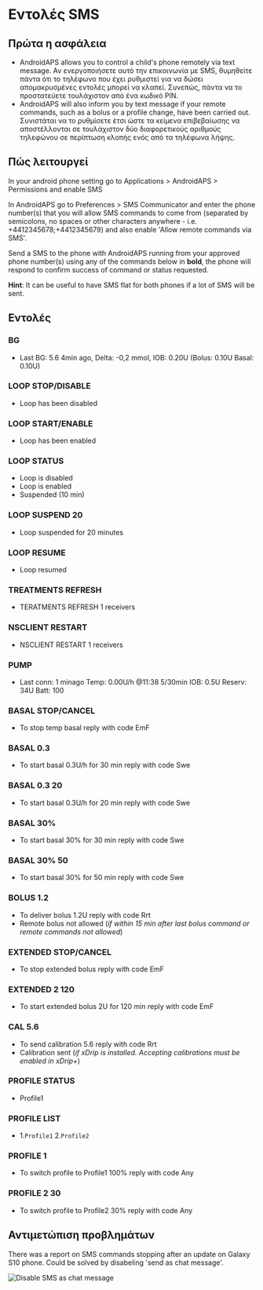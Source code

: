 # Εντολές SMS

## Πρώτα η ασφάλεια

- AndroidAPS allows you to control a child's phone remotely via text message. Αν ενεργοποιήσετε αυτό την επικοινωνία με SMS, θυμηθείτε πάντα ότι το τηλέφωνο που έχει ρυθμιστεί για να δώσει απομακρυσμένες εντολές μπορεί να κλαπεί. Συνεπώς, πάντα να το προστατεύετε τουλάχιστον από ένα κωδικό PIN.
- AndroidAPS will also inform you by text message if your remote commands, such as a bolus or a profile change, have been carried out. Συνιστάται να το ρυθμίσετε έτσι ώστε τα κείμενα επιβεβαίωσης να αποστέλλονται σε τουλάχιστον δύο διαφορετικούς αριθμούς τηλεφώνου σε περίπτωση κλοπής ενός από τα τηλέφωνα λήψης.

## Πώς λειτουργεί

In your android phone setting go to Applications > AndroidAPS > Permissions and enable SMS

In AndroidAPS go to Preferences > SMS Communicator and enter the phone number(s) that you will allow SMS commands to come from (separated by semicolons, no spaces or other characters anywhere - i.e. +4412345678;+4412345679) and also enable 'Allow remote commands via SMS'.

Send a SMS to the phone with AndroidAPS running from your approved phone number(s) using any of the commands below in **bold**, the phone will respond to confirm success of command or status requested.

**Hint**: It can be useful to have SMS flat for both phones if a lot of SMS will be sent.

## Εντολές

### BG

- Last BG: 5.6 4min ago, Delta: -0,2 mmol, IOB: 0.20U (Bolus: 0.10U Basal: 0.10U)

### LOOP STOP/DISABLE

- Loop has been disabled

### LOOP START/ENABLE

- Loop has been enabled

### LOOP STATUS

- Loop is disabled
- Loop is enabled
- Suspended (10 min)

### LOOP SUSPEND 20

- Loop suspended for 20 minutes

### LOOP RESUME

- Loop resumed

### TREATMENTS REFRESH

- TERATMENTS REFRESH 1 receivers

### NSCLIENT RESTART

- NSCLIENT RESTART 1 receivers

### PUMP

- Last conn: 1 minago Temp: 0.00U/h @11:38 5/30min IOB: 0.5U Reserv: 34U Batt: 100

### BASAL STOP/CANCEL

- To stop temp basal reply with code EmF

### BASAL 0.3

- To start basal 0.3U/h for 30 min reply with code Swe

### BASAL 0.3 20

- To start basal 0.3U/h for 20 min reply with code Swe

### BASAL 30%

- To start basal 30% for 30 min reply with code Swe

### BASAL 30% 50

- To start basal 30% for 50 min reply with code Swe

### BOLUS 1.2

- To deliver bolus 1.2U reply with code Rrt
- Remote bolus not allowed (*if within 15 min after last bolus command or remote commands not allowed*)

### EXTENDED STOP/CANCEL

- To stop extended bolus reply with code EmF

### EXTENDED 2 120

- To start extended bolus 2U for 120 min reply with code EmF

### CAL 5.6

- To send calibration 5.6 reply with code Rrt
- Calibration sent (*if xDrip is installed. Accepting calibrations must be enabled in xDrip+*)

### PROFILE STATUS

- Profile1

### PROFILE LIST

- 1.`Profile1` 2.`Profile2`

### PROFILE 1

- To switch profile to Profile1 100% reply with code Any

### PROFILE 2 30

- To switch profile to Profile2 30% reply with code Any

## Αντιμετώπιση προβλημάτων

There was a report on SMS commands stopping after an update on Galaxy S10 phone. Could be solved by disabeling 'send as chat message'.

![Disable SMS as chat message](../images/SMSdisableChat.png)